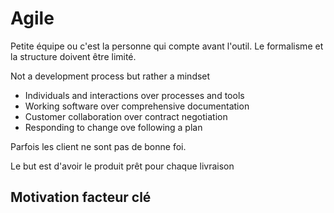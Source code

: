 Agile
=====

Petite équipe ou c'est la personne qui compte avant l'outil. Le formalisme et la structure doivent être limité.

Not a development process but rather a mindset

* Individuals and interactions over processes and tools
* Working software over comprehensive documentation
* Customer collaboration over contract negotiation
* Responding to change ove following a plan

Parfois les client ne sont pas de bonne foi.

Le but est d'avoir le produit prêt pour chaque livraison

## Motivation facteur clé
